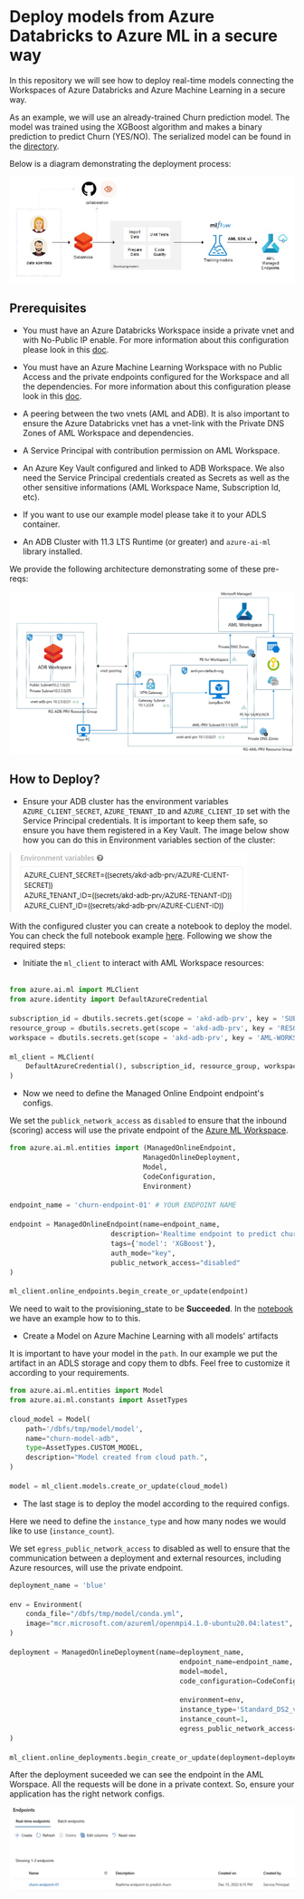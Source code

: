 # Deploy models from Azure Databricks to Azure ML in a secure way

In this repository we will see how to deploy real-time models connecting the Workspaces of Azure Databricks and Azure Machine Learning in a secure way.

As an example, we will use an already-trained Churn prediction model. The model was trained using the XGBoost algorithm and makes a binary prediction to predict Churn (YES/NO). The serialized model can be found in the [directory](churn-deploy/model/).

Below is a diagram demonstrating the deployment process:

![](/images/deployment-flow.jpg)

## Prerequisites

* You must have an Azure Databricks Workspace inside a private vnet and with No-Public IP enable. For more information about this configuration please look in this [doc](https://learn.microsoft.com/en-us/azure/databricks/security/secure-cluster-connectivity).

* You must have an Azure Machine Learning Workspace with no Public Access and the private endpoints configured for the Workspace and all the dependencies. For more information about this configuration please look in this [doc](https://learn.microsoft.com/en-us/azure/machine-learning/how-to-secure-workspace-vnet?tabs=pe%2Ccli).

* A peering between the two vnets (AML and ADB). It is also important to ensure the Azure Databricks vnet has a vnet-link with the Private DNS Zones of AML Workspace and dependencies.

* A Service Principal with contribution permission on AML Workspace.

* An Azure Key Vault configured and linked to ADB Workspace. We also need the Service Principal credentials created as Secrets as well as the other sensitive informations (AML Workspace Name, Subscription Id, etc).

* If you want to use our example model please take it to your ADLS container.

* An ADB Cluster with 11.3 LTS Runtime (or greater) and ``azure-ai-ml`` library installed.

We provide the following architecture demonstrating some of these pre-reqs:

![](/images/architecture-adb-aml-prv.jpg)

## How to Deploy?

- Ensure your ADB cluster has the environment variables ``AZURE_CLIENT_SECRET``, ``AZURE_TENANT_ID`` and ``AZURE_CLIENT_ID`` set with the Service Principal credentials. It is important to keep them safe, so ensure you have them registered in a Key Vault. The image below show how you can do this in Environment variables section of the cluster:

![](/images/environment-variables.jpg)


With the configured cluster you can create a notebook to deploy the model. You can check the full notebook example [here](notebooks/deploy-model-to-aml.ipynb). Following we show the required steps:

- Initiate the `ml_client` to interact with AML Workspace resources:

```python

from azure.ai.ml import MLClient
from azure.identity import DefaultAzureCredential

subscription_id = dbutils.secrets.get(scope = 'akd-adb-prv', key = 'SUBSCRIPTION-ID')
resource_group = dbutils.secrets.get(scope = 'akd-adb-prv', key = 'RESOURCE-GROUP')
workspace = dbutils.secrets.get(scope = 'akd-adb-prv', key = 'AML-WORKSPACE-NAME')

ml_client = MLClient(
    DefaultAzureCredential(), subscription_id, resource_group, workspace
)

```

- Now we need to define the Managed Online Endpoint endpoint's configs. 

We set the ``publick_network_access`` as ``disabled`` to ensure that the inbound (scoring) access will use the private endpoint of the [Azure ML Workspace](https://learn.microsoft.com/en-us/azure/machine-learning/how-to-configure-private-link).

```python
from azure.ai.ml.entities import (ManagedOnlineEndpoint, 
                                 ManagedOnlineDeployment, 
                                 Model, 
                                 CodeConfiguration, 
                                 Environment)

endpoint_name = 'churn-endpoint-01' # YOUR ENDPOINT NAME

endpoint = ManagedOnlineEndpoint(name=endpoint_name,  
                         description='Realtime endpoint to predict churn', 
                         tags={'model': 'XGBoost'}, 
                         auth_mode="key", 
                         public_network_access="disabled" 
)

ml_client.online_endpoints.begin_create_or_update(endpoint)
```

We need to wait to the provisioning_state to be **Succeeded**. In the [notebook](notebooks/deploy-model-to-aml.ipynb) we have an example how to to this.

- Create a Model on Azure Machine Learning with all models' artifacts

It is important to have your model in the `path`. In our example we put the artifact in an ADLS storage and copy them to dbfs. Feel free to customize it according to your requirements.

```python
from azure.ai.ml.entities import Model
from azure.ai.ml.constants import AssetTypes

cloud_model = Model(
    path='/dbfs/tmp/model/model',
    name="churn-model-adb",
    type=AssetTypes.CUSTOM_MODEL,
    description="Model created from cloud path.",
)

model = ml_client.models.create_or_update(cloud_model)
```

- The last stage is to deploy the model according to the required configs.

Here we need to define the `instance_type` and how many nodes we would like to use (`instance_count`).

We set `egress_public_network_access` to disabled as well to ensure that the communication between a deployment and external resources, including Azure resources, will use the private endpoint.

```python
deployment_name = 'blue'

env = Environment(
    conda_file="/dbfs/tmp/model/conda.yml",
    image="mcr.microsoft.com/azureml/openmpi4.1.0-ubuntu20.04:latest",
)

deployment = ManagedOnlineDeployment(name=deployment_name, 
                                          endpoint_name=endpoint_name, 
                                          model=model, 
                                          code_configuration=CodeConfiguration(code='/dbfs/tmp/onlinescoring/',
                                                                               scoring_script='score.py'),
                                          environment=env, 
                                          instance_type='Standard_DS2_v2', 
                                          instance_count=1, 
                                          egress_public_network_access="disabled"
)

ml_client.online_deployments.begin_create_or_update(deployment=deployment)
```

After the deployment suceeded we can see the endpoint in the AML Worspace. All the requests will be done in a private context. So, ensure your application has the right network configs.

![](/images/endpoint-aml.jpg)
